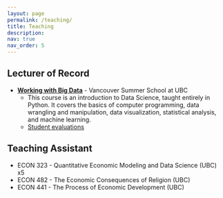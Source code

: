 ```yaml
---
layout: page
permalink: /teaching/
title: Teaching
description: 
nav: true
nav_order: 5
---
```


## Lecturer of Record

- **[Working with Big Data](https://github.com/djaramilloc/Working-with-Big-Data-VSP-2024)** - Vancouver Summer School at UBC
  - This course is an introduction to Data Science, taught entirely in Python. It covers the basics of computer programming, data wrangling and manipulation, data visualization, statistical analysis, and machine learning.
  - [Student evaluations](/assets/pdf/VSP_evaluation_report.pdf)


## Teaching Assistant

- ECON 323 - Quantitative Economic Modeling and Data Science (UBC) x5
- ECON 482 - The Economic Consequences of Religion (UBC)
- ECON 441 - The Process of Economic Development (UBC)